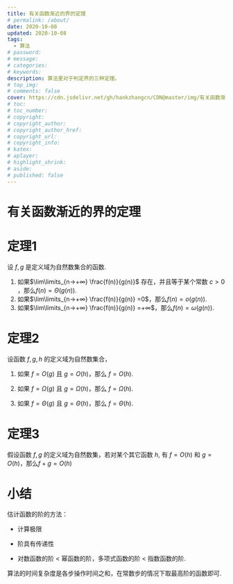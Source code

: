 ```yaml
---
title: 有关函数渐近的界的定理
# permalink: /about/
date: 2020-10-08
updated: 2020-10-08
tags:
  - 算法
# password: 
# message: 
# categories:
# keywords:
description: 算法里对于判定界的三种定理。
# top_img:
# comments: false
cover: https://cdn.jsdelivr.net/gh/hankzhangcn/CDN@master/img/有关函数渐近的界的定理_封面.2gmcj3srpwro.jpg
# toc:
# toc_number:
# copyright:
# copyright_author:
# copyright_author_href:
# copyright_url:
# copyright_info:
# katex:
# aplayer:
# highlight_shrink:
# aside:
# published: false
---
```



# 有关函数渐近的界的定理
# 定理1
设 $f,g$ 是定义域为自然数集合的函数.

1. 如果$\lim\limits_{n→+∞}  \frac{f(n)}{g(n)}$  存在，并且等于某个常数 $c>0$ ，那么$f(n)=Θ(g(n))$.
1. 如果$\lim\limits_{n→+∞}  \frac{f(n)}{g(n)} =0$，那么$f(n)=o(g(n))$.
1. 如果$\lim\limits_{n→+∞}  \frac{f(n)}{g(n)} =+∞$，那么$f(n)=ω(g(n))$.

# 定理2
设函数 $f,g,h$ 的定义域为自然数集合，

1. 如果 $f=O(g)$ 且 $g=O(h)$，那么 $f=O(h)$.

1. 如果 $f=Ω(g)$ 且 $g=Ω(h)$，那么 $f=Ω(h)$.

1. 如果 $f=Θ(g)$ 且 $g=Θ(h)$，那么 $f=Θ(h)$.

# 定理3
假设函数 $f,g$ 的定义域为自然数集，若对某个其它函数 $h$, 有 $f=O(h)$ 和 $g=O(h)$，那么$f+g=O(h)$

# 小结
估计函数的阶的方法：
- 计算极限
- 阶具有传递性

- 对数函数的阶 < 幂函数的阶，多项式函数的阶 < 指数函数的阶.

算法的时间复杂度是各步操作时间之和，在常数步的情况下取最高阶的函数即可.
		
